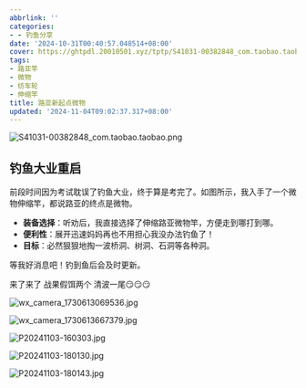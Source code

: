 ```yaml
---
abbrlink: ''
categories:
- - 钓鱼分享
date: '2024-10-31T00:40:57.048514+08:00'
cover: https://ghtpdl.20010501.xyz/tptp/S41031-00382848_com.taobao.taobao.png
tags:
- 路亚竿
- 微物
- 纺车轮
- 伸缩竿
title: 路亚新起点微物
updated: '2024-11-04T09:02:37.317+08:00'
---
```

![S41031-00382848_com.taobao.taobao.png](https://ghtpdl.20010501.xyz/tptp/S41031-00382848_com.taobao.taobao.png)

## 钓鱼大业重启

前段时间因为考试耽误了钓鱼大业，终于算是考完了。如图所示，我入手了一个微物伸缩竿，都说路亚的终点是微物。

- **装备选择**：听劝后，我直接选择了伸缩路亚微物竿，方便走到哪打到哪。
- **便利性**：展开迅速妈妈再也不用担心我没办法钓鱼了！
- **目标**：必然狠狠地掏一波桥洞、树洞、石洞等各种洞。

等我好消息吧！钓到鱼后会及时更新。


来了来了 战果假饵两个 清波一尾😏😏😏

![wx_camera_1730613069536.jpg](https://ghtpdl.20010501.xyz/tptp/wx_camera_1730613069536.jpg)

![wx_camera_1730613667379.jpg](https://ghtpdl.20010501.xyz/tptp/wx_camera_1730613667379.jpg)

![P20241103-160303.jpg](https://ghtpdl.20010501.xyz/tptp/P20241103-160303.jpg)

![P20241103-180130.jpg](https://ghtpdl.20010501.xyz/tptp/P20241103-180130.jpg)

![P20241103-180143.jpg](https://ghtpdl.20010501.xyz/tptp/P20241103-180143.jpg)
